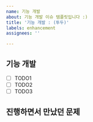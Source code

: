 ```yaml
---
name: 기능 개발
about: 기능 개발 이슈 템플릿입니다 :)
title: '기능 개발 : (투두)'
labels: enhancement
assignees: ''

---
```


## 기능 개발
- [ ] TODO1
- [ ] TODO2
- [ ] TODO3

## 진행하면서 만났던 문제

